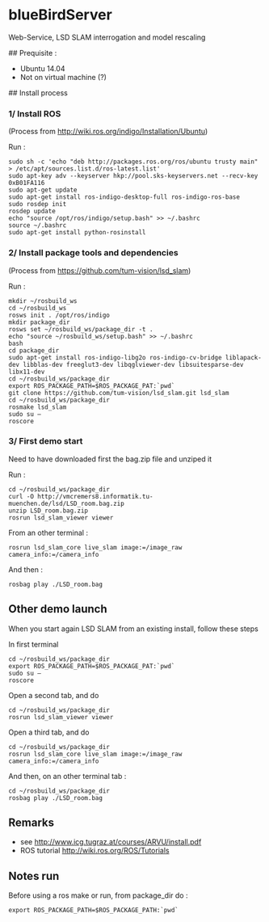 # blueBirdServer
Web-Service, LSD SLAM interrogation and model rescaling

## Prequisite : 

* Ubuntu 14.04
* Not on virtual machine (?)

## Install process

### 1/ Install ROS

(Process from http://wiki.ros.org/indigo/Installation/Ubuntu)

Run :

    sudo sh -c 'echo "deb http://packages.ros.org/ros/ubuntu trusty main" > /etc/apt/sources.list.d/ros-latest.list'
    sudo apt-key adv --keyserver hkp://pool.sks-keyservers.net --recv-key 0xB01FA116
    sudo apt-get update
    sudo apt-get install ros-indigo-desktop-full ros-indigo-ros-base
    sudo rosdep init
    rosdep update
    echo "source /opt/ros/indigo/setup.bash" >> ~/.bashrc
    source ~/.bashrc
    sudo apt-get install python-rosinstall

### 2/ Install package tools and dependencies

(Process from https://github.com/tum-vision/lsd_slam)

Run :

    mkdir ~/rosbuild_ws
    cd ~/rosbuild_ws
    rosws init . /opt/ros/indigo
    mkdir package_dir
    rosws set ~/rosbuild_ws/package_dir -t .
    echo "source ~/rosbuild_ws/setup.bash" >> ~/.bashrc
    bash
    cd package_dir
    sudo apt-get install ros-indigo-libg2o ros-indigo-cv-bridge liblapack-dev libblas-dev freeglut3-dev libqglviewer-dev libsuitesparse-dev libx11-dev
    cd ~/rosbuild_ws/package_dir
    export ROS_PACKAGE_PATH=$ROS_PACKAGE_PAT:`pwd`
    git clone https://github.com/tum-vision/lsd_slam.git lsd_slam
    cd ~/rosbuild_ws/package_dir
    rosmake lsd_slam
    sudo su – 
    roscore

### 3/ First demo start

Need to have downloaded first the bag.zip file and unziped it

Run :

    cd ~/rosbuild_ws/package_dir
    curl -O http://vmcremers8.informatik.tu-muenchen.de/lsd/LSD_room.bag.zip
    unzip LSD_room.bag.zip
    rosrun lsd_slam_viewer viewer

From an other terminal :

    rosrun lsd_slam_core live_slam image:=/image_raw camera_info:=/camera_info

And then :

    rosbag play ./LSD_room.bag

## Other demo launch

When you start again LSD SLAM from an existing install, follow these steps

In first terminal

    cd ~/rosbuild_ws/package_dir
    export ROS_PACKAGE_PATH=$ROS_PACKAGE_PAT:`pwd`
    sudo su – 
    roscore

Open a second tab, and do

    cd ~/rosbuild_ws/package_dir
    rosrun lsd_slam_viewer viewer

Open a third tab, and do

    cd ~/rosbuild_ws/package_dir
    rosrun lsd_slam_core live_slam image:=/image_raw camera_info:=/camera_info

And then, on an other terminal tab :

    cd ~/rosbuild_ws/package_dir
    rosbag play ./LSD_room.bag

## Remarks

* see http://www.icg.tugraz.at/courses/ARVU/install.pdf
* ROS tutorial http://wiki.ros.org/ROS/Tutorials

## Notes run
Before using a ros make or run, from package_dir do :

    export ROS_PACKAGE_PATH=$ROS_PACKAGE_PATH:`pwd`
